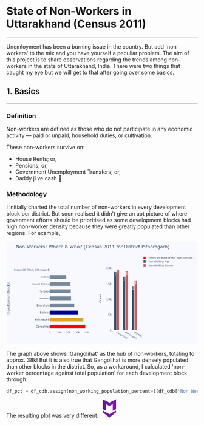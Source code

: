 # State of Non-Workers in Uttarakhand (Census 2011)
---

Unemloyment has been a burning issue in the country. But add 'non-workers' to the mix and you have yourself a peculiar problem. The aim of this project is to share observations regarding the trends among non-workers in the state of Uttarakhand, India. There were two things that caught my eye but we will get to that after going over some basics.


## 1. Basics
---

### Definition
Non-workers are defined as those who do not participate in any economic activity — paid or unpaid, household duties, or cultivation.

These non-workers survive on:
* House Rents; or,
* Pensions; or,
* Government Unemployment Transfers; or,
* Daddy ji ve cash 💸

### Methodology
I initially charted the total number of non-workers in every development block per district. But soon realised it didn't give an apt picture of where govenment efforts should be prioritised as some development blocks had high non-worker density because they were greatly populated than other regions. For example,

![alt text](https://github.com/dtolia/nonworker-analysisUK/blob/main/charts/incorrectPlotPithoragarh.png "Incorrect Plot for District Pithoragarh")

The graph above shows 'Gangolihat' as the hub of non-workers, totaling to approx. 38k! But it is also true that Gangolihat is more densely populated than other blocks in the district.
So, as a workaround, I calculated 'non-worker percentage against total population' for each development block through:

```python
df_pct = df_cdb.assign(non_working_population_percent=((df_cdb['Non Working Population Person']/df_cdb['Total Population Person']) * 100))
```

The resulting plot was very different:
![alt text](https://github.com/adam-p/markdown-here/raw/master/src/common/images/icon48.png "Logo Title Text 2")
